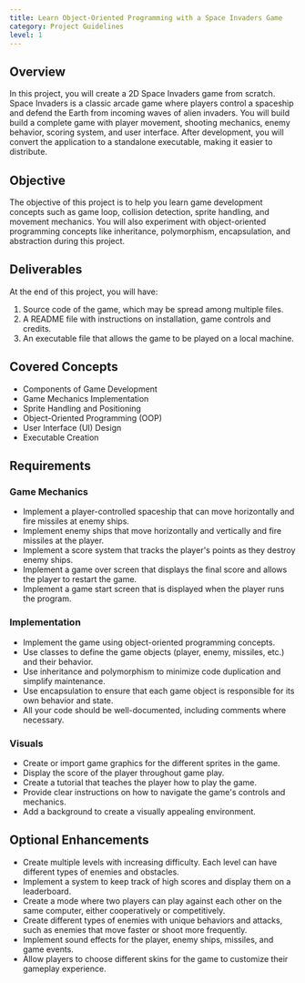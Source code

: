 ```yaml
---
title: Learn Object-Oriented Programming with a Space Invaders Game
category: Project Guidelines
level: 1
---
```


## Overview
In this project, you will create a 2D Space Invaders game from scratch. Space Invaders is a classic arcade game where players control a spaceship and defend the Earth from incoming waves of alien invaders. You will build build a complete game with player movement, shooting mechanics, enemy behavior, scoring system, and user interface. After development, you will convert the application to a standalone executable, making it easier to distribute.

## Objective
The objective of this project is to help you learn game development concepts such as game loop, collision detection, sprite handling, and movement mechanics. You will also experiment with object-oriented programming concepts like inheritance, polymorphism, encapsulation, and abstraction during this project.

## Deliverables
At the end of this project, you will have:

1. Source code of the game, which may be spread among multiple files.
2. A README file with instructions on installation, game controls and credits.
3. An executable file that allows the game to be played on a local machine.

## Covered Concepts
- Components of Game Development
- Game Mechanics Implementation
- Sprite Handling and Positioning
- Object-Oriented Programming (OOP)
- User Interface (UI) Design
- Executable Creation

## Requirements

### Game Mechanics
- Implement a player-controlled spaceship that can move horizontally and fire missiles at enemy ships.
- Implement enemy ships that move horizontally and vertically and fire missiles at the player.
- Implement a score system that tracks the player's points as they destroy enemy ships.
- Implement a game over screen that displays the final score and allows the player to restart the game.
- Implement a game start screen that is displayed when the player runs the program.

### Implementation
- Implement the game using object-oriented programming concepts.
- Use classes to define the game objects (player, enemy, missiles, etc.) and their behavior.
- Use inheritance and polymorphism to minimize code duplication and simplify maintenance.
- Use encapsulation to ensure that each game object is responsible for its own behavior and state.
- All your code should be well-documented, including comments where necessary.

### Visuals
- Create or import game graphics for the different sprites in the game.
- Display the score of the player throughout game play.
- Create a tutorial that teaches the player how to play the game.
- Provide clear instructions on how to navigate the game's controls and mechanics.
- Add a background to create a visually appealing environment.

## Optional Enhancements
- Create multiple levels with increasing difficulty. Each level can have different types of enemies and obstacles.
- Implement a system to keep track of high scores and display them on a leaderboard.
- Create a mode where two players can play against each other on the same computer, either cooperatively or competitively.
- Create different types of enemies with unique behaviors and attacks, such as enemies that move faster or shoot more frequently.
- Implement sound effects for the player, enemy ships, missiles, and game events.
- Allow players to choose different skins for the game to customize their gameplay experience.

